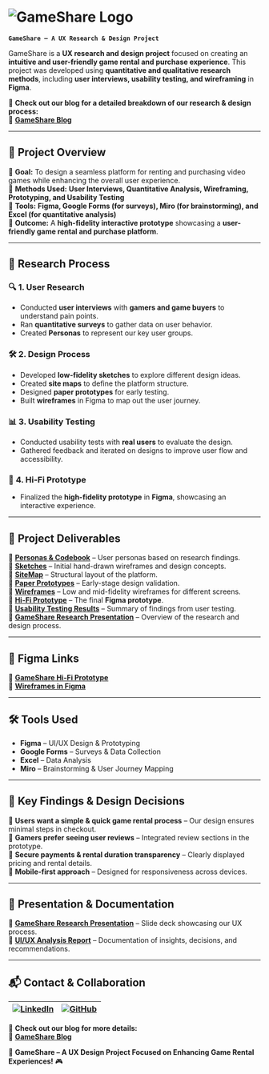 # ![GameShare Logo](https://gameshare.my.canva.site/gameshare-website/images/e4c75ffac7d57db7a5c8b896b645c3b2.png)  
**`GameShare – A UX Research & Design Project`**  

GameShare is a **UX research and design project** focused on creating an **intuitive and user-friendly game rental and purchase experience**. This project was developed using **quantitative and qualitative research methods**, including **user interviews, usability testing, and wireframing** in **Figma**.  

📌 **Check out our blog for a detailed breakdown of our research & design process:**  
🔗 **[GameShare Blog](https://gameshare.my.canva.site/gameshare-website)**  

---

## 🎯 **Project Overview**  

📌 **Goal:** To design a seamless platform for renting and purchasing video games while enhancing the overall user experience.  
📌 **Methods Used:** **User Interviews, Quantitative Analysis, Wireframing, Prototyping, and Usability Testing**  
📌 **Tools:** **Figma, Google Forms (for surveys), Miro (for brainstorming), and Excel (for quantitative analysis)**  
📌 **Outcome:** A **high-fidelity interactive prototype** showcasing a **user-friendly game rental and purchase platform**.  

---

## 📝 **Research Process**  

### 🔍 **1. User Research**  
- Conducted **user interviews** with **gamers and game buyers** to understand pain points.  
- Ran **quantitative surveys** to gather data on user behavior.  
- Created **Personas** to represent our key user groups.  

### 🛠 **2. Design Process**  
- Developed **low-fidelity sketches** to explore different design ideas.  
- Created **site maps** to define the platform structure.  
- Designed **paper prototypes** for early testing.  
- Built **wireframes** in Figma to map out the user journey.  

### 📊 **3. Usability Testing**  
- Conducted usability tests with **real users** to evaluate the design.  
- Gathered feedback and iterated on designs to improve user flow and accessibility.  

### 🎨 **4. Hi-Fi Prototype**  
- Finalized the **high-fidelity prototype** in **Figma**, showcasing an interactive experience.  

---

## 📌 **Project Deliverables**  

📂 **[Personas & Codebook](#)** – User personas based on research findings.  
📂 **[Sketches](#)** – Initial hand-drawn wireframes and design concepts.  
📂 **[SiteMap](#)** – Structural layout of the platform.  
📂 **[Paper Prototypes](#)** – Early-stage design validation.  
📂 **[Wireframes](#)** – Low and mid-fidelity wireframes for different screens.  
📂 **[Hi-Fi Prototype](#)** – The final **Figma prototype**.  
📂 **[Usability Testing Results](#)** – Summary of findings from user testing.  
📂 **[GameShare Research Presentation](#)** – Overview of the research and design process.  

---

## 📌 **Figma Links**  

🔗 **[GameShare Hi-Fi Prototype](#)**  
🔗 **[Wireframes in Figma](#)**  

---

## 🛠 **Tools Used**  

- **Figma** – UI/UX Design & Prototyping  
- **Google Forms** – Surveys & Data Collection  
- **Excel** – Data Analysis  
- **Miro** – Brainstorming & User Journey Mapping  

---

## 🎯 **Key Findings & Design Decisions**  

📌 **Users want a simple & quick game rental process** – Our design ensures minimal steps in checkout.  
📌 **Gamers prefer seeing user reviews** – Integrated review sections in the prototype.  
📌 **Secure payments & rental duration transparency** – Clearly displayed pricing and rental details.  
📌 **Mobile-first approach** – Designed for responsiveness across devices.  

---

## 🎥 **Presentation & Documentation**  

📂 **[GameShare Research Presentation](#)** – Slide deck showcasing our UX process.  
📂 **[UI/UX Analysis Report](#)** – Documentation of insights, decisions, and recommendations.  

---

## 📬 **Contact & Collaboration**  

| [![LinkedIn](https://img.shields.io/badge/LinkedIn-0077B5?style=for-the-badge&logo=linkedin&logoColor=white)](https://www.linkedin.com/in/vikshitkode/) | [![GitHub](https://img.shields.io/badge/GitHub-181717?style=for-the-badge&logo=github&logoColor=white)](https://github.com/vikshitkode) |  
|---|---|  

📌 **Check out our blog for more details:**  
🔗 **[GameShare Blog](https://gameshare.my.canva.site/gameshare-website)**  

🚀 **GameShare – A UX Design Project Focused on Enhancing Game Rental Experiences!** 🎮
